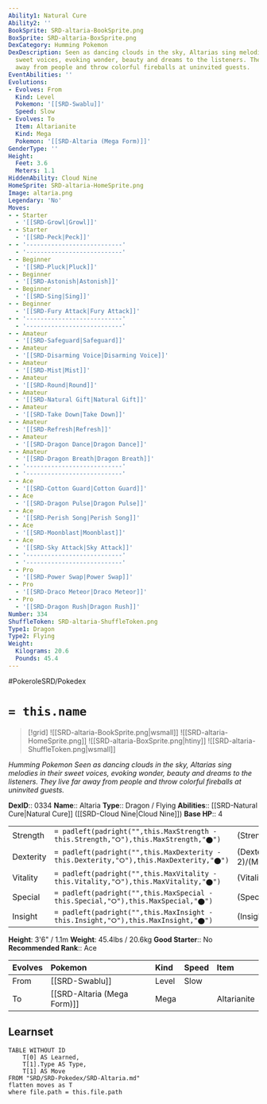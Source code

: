 ```yaml
---
Ability1: Natural Cure
Ability2: ''
BookSprite: SRD-altaria-BookSprite.png
BoxSprite: SRD-altaria-BoxSprite.png
DexCategory: Humming Pokemon
DexDescription: Seen as dancing clouds in the sky, Altarias sing melodies in their
  sweet voices, evoking wonder, beauty and dreams to the listeners. They live far
  away from people and throw colorful fireballs at uninvited guests.
EventAbilities: ''
Evolutions:
- Evolves: From
  Kind: Level
  Pokemon: '[[SRD-Swablu]]'
  Speed: Slow
- Evolves: To
  Item: Altarianite
  Kind: Mega
  Pokemon: '[[SRD-Altaria (Mega Form)]]'
GenderType: ''
Height:
  Feet: 3.6
  Meters: 1.1
HiddenAbility: Cloud Nine
HomeSprite: SRD-altaria-HomeSprite.png
Image: altaria.png
Legendary: 'No'
Moves:
- - Starter
  - '[[SRD-Growl|Growl]]'
- - Starter
  - '[[SRD-Peck|Peck]]'
- - '---------------------------'
  - '---------------------------'
- - Beginner
  - '[[SRD-Pluck|Pluck]]'
- - Beginner
  - '[[SRD-Astonish|Astonish]]'
- - Beginner
  - '[[SRD-Sing|Sing]]'
- - Beginner
  - '[[SRD-Fury Attack|Fury Attack]]'
- - '---------------------------'
  - '---------------------------'
- - Amateur
  - '[[SRD-Safeguard|Safeguard]]'
- - Amateur
  - '[[SRD-Disarming Voice|Disarming Voice]]'
- - Amateur
  - '[[SRD-Mist|Mist]]'
- - Amateur
  - '[[SRD-Round|Round]]'
- - Amateur
  - '[[SRD-Natural Gift|Natural Gift]]'
- - Amateur
  - '[[SRD-Take Down|Take Down]]'
- - Amateur
  - '[[SRD-Refresh|Refresh]]'
- - Amateur
  - '[[SRD-Dragon Dance|Dragon Dance]]'
- - Amateur
  - '[[SRD-Dragon Breath|Dragon Breath]]'
- - '---------------------------'
  - '---------------------------'
- - Ace
  - '[[SRD-Cotton Guard|Cotton Guard]]'
- - Ace
  - '[[SRD-Dragon Pulse|Dragon Pulse]]'
- - Ace
  - '[[SRD-Perish Song|Perish Song]]'
- - Ace
  - '[[SRD-Moonblast|Moonblast]]'
- - Ace
  - '[[SRD-Sky Attack|Sky Attack]]'
- - '---------------------------'
  - '---------------------------'
- - Pro
  - '[[SRD-Power Swap|Power Swap]]'
- - Pro
  - '[[SRD-Draco Meteor|Draco Meteor]]'
- - Pro
  - '[[SRD-Dragon Rush|Dragon Rush]]'
Number: 334
ShuffleToken: SRD-altaria-ShuffleToken.png
Type1: Dragon
Type2: Flying
Weight:
  Kilograms: 20.6
  Pounds: 45.4
---
```


#PokeroleSRD/Pokedex

# `= this.name`

> [!grid]
> ![[SRD-altaria-BookSprite.png|wsmall]]
> ![[SRD-altaria-HomeSprite.png]]
> ![[SRD-altaria-BoxSprite.png|htiny]]
> ![[SRD-altaria-ShuffleToken.png|wsmall]]


*Humming Pokemon*
*Seen as dancing clouds in the sky, Altarias sing melodies in their sweet voices, evoking wonder, beauty and dreams to the listeners. They live far away from people and throw colorful fireballs at uninvited guests.*

**DexID**:: 0334
**Name**:: Altaria
**Type**:: Dragon / Flying
**Abilities**:: [[SRD-Natural Cure|Natural Cure]] ([[SRD-Cloud Nine|Cloud Nine]])
**Base HP**:: 4

|           |                                                                                        |                                          |
| --------- | -------------------------------------------------------------------------------------- | ---------------------------------------- |
| Strength  | `= padleft(padright("",this.MaxStrength - this.Strength,"⭘"),this.MaxStrength,"⬤")`    | (Strength::2)/(MaxStrength::5)   |
| Dexterity | `= padleft(padright("",this.MaxDexterity - this.Dexterity,"⭘"),this.MaxDexterity,"⬤")` | (Dexterity:: 2)/(MaxDexterity::5) |
| Vitality  | `= padleft(padright("",this.MaxVitality - this.Vitality,"⭘"),this.MaxVitality,"⬤")`    | (Vitality::2)/(MaxVitality::5)   |
| Special   | `= padleft(padright("",this.MaxSpecial - this.Special,"⭘"),this.MaxSpecial,"⬤")`       | (Special::2)/(MaxSpecial::5)     |
| Insight   | `= padleft(padright("",this.MaxInsight - this.Insight,"⭘"),this.MaxInsight,"⬤")`       | (Insight::3)/(MaxInsight::6)     |

**Height**: 3'6" / 1.1m
**Weight**: 45.4lbs / 20.6kg
**Good Starter**:: No
**Recommended Rank**:: Ace

| Evolves   | Pokemon                     | Kind   | Speed   | Item        |
|:----------|:----------------------------|:-------|:--------|:------------|
| From      | [[SRD-Swablu]]              | Level  | Slow    |             |
| To        | [[SRD-Altaria (Mega Form)]] | Mega   |         | Altarianite |

## Learnset

```dataview
TABLE WITHOUT ID
    T[0] AS Learned,
    T[1].Type AS Type,
    T[1] AS Move
FROM "SRD/SRD-Pokedex/SRD-Altaria.md"
flatten moves as T
where file.path = this.file.path
```
